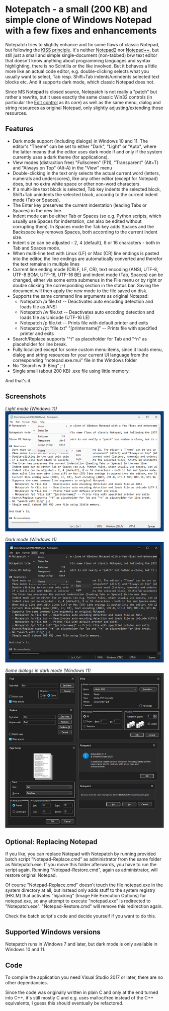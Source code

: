 # Notepatch - a small (200 KB) and simple clone of Windows Notepad with a few fixes and enhancements

Notepatch tries to slightly enhance and fix some flaws of classic Notepad, but following the [KISS principle](https://en.wikipedia.org/wiki/KISS_principle). It's neither [Notepad2](https://github.com/ProgerXP/Notepad2e) nor [Notepad++](https://github.com/notepad-plus-plus/notepad-plus-plus), but still just a small and simple single-document (non-tabbed) b/w text editor that doesn't know anything about programming languages and syntax highlighting, there is no Scintilla or the like involved. But it behaves a little more like an actual code editor, e.g. double-clicking selects what you usually want to select, Tab resp. Shift+Tab indents/unindents selected text blocks etc. And it supports dark mode, which classic Notepad does not.

Since MS Notepad is closed source, Notepatch is not really a "patch" but rather a rewrite, but it uses exactly the same classic Win32 controls (in particular the [Edit control](https://learn.microsoft.com/en-us/windows/win32/controls/edit-controls) as its core) as well as the same menu, dialog and string resources as original Notepad, only slightly adjusting/extending those resources.

## Features

- Dark mode support (including dialogs) in Windows 10 and 11. The editor's "Theme" can be set to either "Dark", "Light" or "Auto", where the latter means that the editor uses dark mode if and only if the system currently uses a dark theme (for applications).
- View modes (distraction free) "Fullscreen" (F11), "Transparent" (Alt+T) and "Always on Top" (Alt-A) in the "View" menu
- Double-clicking in the text only selects the actual current word (letters, numerals and underscores), like any other editor (except for Notepad) does, but no extra white space or other non-word characters.
- If a multi-line text block is selected, Tab key indents the selected block, Shift+Tab unindents the selected block, accordig to the current indent mode (Tab or Spaces).
- The Enter key preserves the current indentation (leading Tabs or Spaces) in the new line.
- Indent mode can be either Tab or Spaces (so e.g. Python scripts, which usually use Spaces for indentation, can also be edited without corrupting them). In Spaces mode the Tab key adds Spaces and the Backspace key removes Spaces, both according to the current indent size.
- Indent size can be adjusted - 2, 4 (default), 8 or 16 characters - both in Tab and Spaces mode.
- When multi-line text with Linux (LF) or Mac (CR) line endings is pasted into the editor, the line endings are automatically converted and therefor the text remains in multiple lines
- Current line ending mode (CRLF, LF, CR), text encoding (ANSI, UTF-8, UTF-8 BOM, UTF-16, UTF-16 BE) and indent mode (Tab, Spaces) can be changed, either via some extra submenus in the File menu or by right or double clicking the corresponding section in the status bar. Saving the document will then apply the new mode to the file saved on disk.
- Supports the same command line arguments as original Notepad:
  - Notepatch /a file.txt -- Deactivates auto encoding detection and loads file as ANSI
  - Notepatch /w file.txt -- Deactivates auto encoding detection and loads file as Unicode (UTF-16 LE)
  - Notepatch /p file.txt -- Prints file with default printer and exits
  - Notepatch /pt "file.txt" "[printername]" -- Prints file with specified printer and exits
- Search/Replace supports "^t" as placeholder for Tab and "^n" as placeholder for line break.
- Fully localized except for some custom menu items, since it loads menu, dialog and string resources for your current UI language from the corresponding "notepad.exe.mui" file in the Windows folder
- No "Search with Bing" ;-)
- Single small (about 200 KB) .exe file using little memory.

And that's it.

## Screenshots

*Light mode (Windows 11)*  
![Dialogs in dark mode](screenshots/notepatch-light.png)

*Dark mode (Windows 11)*  
![Dialogs in dark mode](screenshots/notepatch-dark.png)

*Some dialogs in dark mode (Windows 11)*  
![Some dialogs in dark mode](screenshots/notepatch-dark-dialogs.png)

## Optional: Replacing Notepad

If you like, you can replace Notepad with Notepatch by running provided batch script "Notepad-Replace.cmd" as administrator from the same folder as Notepatch.exe. If you move this folder afterwards, you have to run the script again. Running "Notepad-Restore.cmd", again as administrator, will restore original Notepad.

Of course "Notepad-Replace.cmd" doesn't touch the file notepad.exe in the system directory at all, but instead only adds stuff to the system registry (HKLM) that activates "hijacking" (Image File Execution Options) for notepad.exe, so any attempt to execute "notepad.exe" is redirected to "Notepatch.exe". "Notepad-Restore.cmd" will remove this redirection again.

Check the batch script's code and decide yourself if you want to do this.

## Supported Windows versions

Notepatch runs in Windows 7 and later, but dark mode is only available in Windows 10 and 11.

## Code

To compile the application you need Visual Studio 2017 or later, there are no other dependancies.

Since the code was originally written in plain C and only at the end turned into C++, it's still mostly C and e.g. uses malloc/free instead of the C++ equivalents, I guess this should eventually be refactored.
